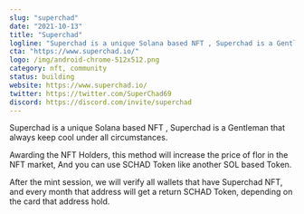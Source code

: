 ```yaml
---
slug: "superchad"
date: "2021-10-13"
title: "Superchad"
logline: "Superchad is a unique Solana based NFT , Superchad is a Gentleman that always keep cool under all circumstances."
cta: "https://www.superchad.io/"
logo: /img/android-chrome-512x512.png
category: nft, community
status: building
website: https://www.superchad.io/
twitter: https://twitter.com/SuperChad69
discord: https://discord.com/invite/superchad
---
```


Superchad is a unique Solana based NFT , Superchad is a Gentleman that always keep cool under all circumstances.

Awarding the NFT Holders, this method will increase the price of flor in the NFT market, And you can use SCHAD Token like another SOL based Token.

After the mint session, we will verify all wallets that have Superchad NFT, and every month that address will get a return SCHAD Token, depending on the card that address hold.